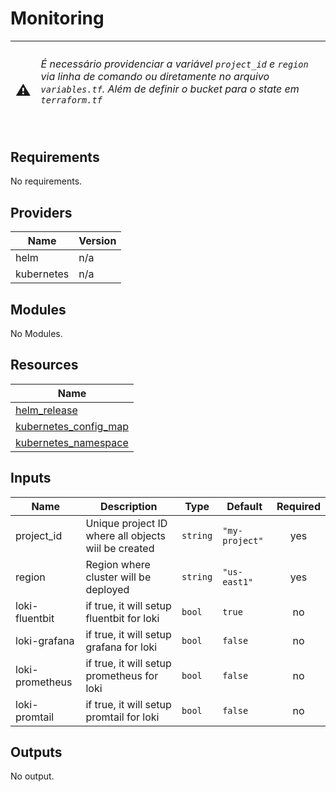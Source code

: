 # Monitoring

| <h2> :warning: | <h6> É necessário providenciar a variável `project_id` e `region` via linha de comando ou diretamente no arquivo `variables.tf`. Além de definir o bucket para o state em `terraform.tf` |
 :-:|:-

## Requirements

No requirements.

## Providers

| Name | Version |
|------|---------|
| helm | n/a |
| kubernetes | n/a |

## Modules

No Modules.

## Resources

| Name |
|------|
| [helm_release](https://registry.terraform.io/providers/hashicorp/helm/latest/docs/resources/release) |
| [kubernetes_config_map](https://registry.terraform.io/providers/hashicorp/kubernetes/latest/docs/resources/config_map) |
| [kubernetes_namespace](https://registry.terraform.io/providers/hashicorp/kubernetes/latest/docs/resources/namespace) |

## Inputs

| Name | Description | Type | Default | Required |
|------|-------------|------|---------|:--------:|
| project\_id | Unique project ID where all objects wiil be created | `string` | `"my-project"` | yes |
| region | Region where cluster will be deployed | `string` | `"us-east1"` | yes |
| loki-fluentbit | if true, it will setup fluentbit for loki | `bool` | `true` | no |
| loki-grafana | if true, it will setup grafana for loki | `bool` | `false` | no |
| loki-prometheus | if true, it will setup prometheus for loki | `bool` | `false` | no |
| loki-promtail | if true, it will setup promtail for loki | `bool` | `false` | no |

## Outputs

No output.
